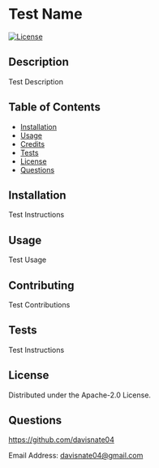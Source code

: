 # Test Name
[![License](https://img.shields.io/badge/License-Apache_2.0-blue.svg)](https://choosealicense.com/licenses/apache-2.0/)

## Description

Test Description

## Table of Contents
- [Installation](#installation)
- [Usage](#usage)
- [Credits](#contributing)
- [Tests](#tests)
- [License](#license)
- [Questions](#questions)

## Installation

Test Instructions

## Usage

Test Usage

## Contributing

Test Contributions

## Tests

Test Instructions

## License

Distributed under the Apache-2.0 License.

## Questions

https://github.com/davisnate04

Email Address: davisnate04@gmail.com
    